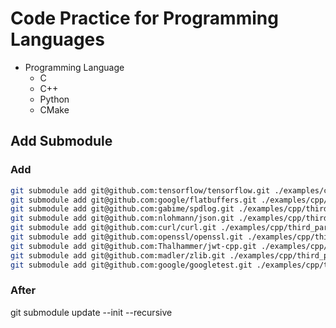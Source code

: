 # Code Practice for Programming Languages

- Programming Language
  - C
  - C++
  - Python
  - CMake

## Add Submodule
### Add
```bash
git submodule add git@github.com:tensorflow/tensorflow.git ./examples/cpp/third_party/tensorflow;
git submodule add git@github.com:google/flatbuffers.git ./examples/cpp/third_party/flatbuffer;
git submodule add git@github.com:gabime/spdlog.git ./examples/cpp/third_party/spdlog;
git submodule add git@github.com:nlohmann/json.git ./examples/cpp/third_party/jso;
git submodule add git@github.com:curl/curl.git ./examples/cpp/third_party/cur;
git submodule add git@github.com:openssl/openssl.git ./examples/cpp/third_party/opens;
git submodule add git@github.com:Thalhammer/jwt-cpp.git ./examples/cpp/third_party/jwt-cp;
git submodule add git@github.com:madler/zlib.git ./examples/cpp/third_party/zlib;
git submodule add git@github.com:google/googletest.git ./examples/cpp/third_party/googletest;
```

### After
git submodule update --init --recursive
